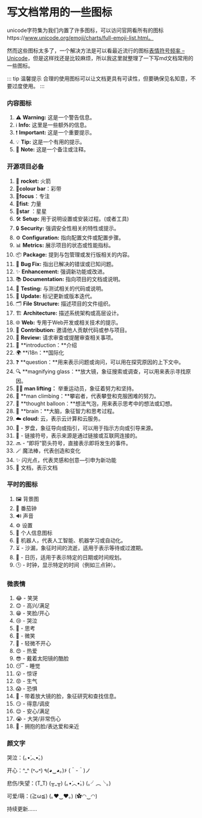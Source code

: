 # 写文档常用的一些图标

unicode字符集为我们内置了许多图标，可以访问官网看所有的图标https://www.unicode.org/emoji/charts/full-emoji-list.html。

然而这些图标太多了，一个解决方法是可以看最近流行的图标[表情符号频率 – Unicode](https://home.unicode.org/emoji/emoji-frequency/)，但是这样找还是比较麻烦，所以我这里就整理了一下写md文档常用的一些图标。

::: tip 温馨提示
合理的使用图标可以让文档更具有可读性，但要确保见名知意，不要过度使用。
:::


### 内容图标

1. ⚠️ **Warning:** 这是一个警告信息。
2. ℹ️ **Info:** 这里是一些额外的信息。
3. ❗ **Important:** 这是一个重要提示。
4. 💡 **Tip:** 这是一个有用的提示。
5. 📝 **Note:** 这是一个备注或注释。

### 开源项目必备

1. 🚀 **rocket:** 火箭
2. 🎉**colour bar**：彩带
3. 🎯**focus**：专注
4. 💪**fist**: 力量
5. 🌟**star** ：星星
6. 🛠️ **Setup:** 用于说明设置或安装过程。(或者工具)
7. 🔒 **Security:** 强调安全性相关的特性或提示。
8. ⚙️ **Configuration:** 指向配置文件或配置步骤。
9. 📊 **Metrics:** 展示项目的状态或性能指标。
10. 📦 **Package:** 提到与包管理或发行版相关的内容。
11. 🐛 **Bug Fix:** 指出已解决的错误或已知问题。
12. ✨ **Enhancement:** 强调新功能或改进。
13. 📚 **Documentation:** 指向项目的文档或说明。
14. 🧪 **Testing:** 与测试相关的代码或说明。
15. 🔄 **Update:** 标记更新或版本迭代。
16. 🗂️ **File Structure:** 描述项目的文件组织。
17. 🏗️ **Architecture:** 描述系统架构或高层设计。
18. 🌐 **Web:** 专用于Web开发或相关技术的提示。
19. 🤝 **Contribution:** 邀请他人贡献代码或参与项目。
20. 👀 **Review:** 请求审查或提醒审查相关事项。
21. 📘 **introduction：**介绍
22. 🌍 **i18n：**国际化
23. ❓ **question：**用来表示问题或询问，可以用在探究原因的上下文中。
24. 🔍 **magnifying glass：**放大镜，象征搜索或调查，可以用来表示寻找原因。
25. 🏋️‍♂️ **man lifting：** 举重运动员，象征着努力和坚持。
26. 🧗 **man climbing：**攀岩者，代表攀登和克服困难的努力。
27. 💭 **thought balloon：**想法气泡，用来表示思考中的想法或幻想。
28. 🧠 **brain：**大脑，象征智力和思考过程。
29. ☁️ **cloud:** 云，表示云计算和云服务。
30. 🧭 - 罗盘，象征导向或指引，可以用于指示方向或引导来源。
31. 🔗 - 链接符号，表示来源是通过链接或互联网连接的。
32. 🔜 - “即将”箭头符号，直接表示即将发生的事件。
33. 🪄 魔法棒，代表创造和变化
34. ✨ 闪光点，代表灵感和创意—引申为新功能
35. 📄 文档，表示文档

### 平时的图标

1. 🖼️ 背景图
2. 🍅 番茄钟
3. 🔊 声音
4. ⚙️ 设置
5. **👤** 个人信息图标
6. 🤖 机器人，代表人工智能、机器学习或自动化。
7. ⏳ - 沙漏，象征时间的流逝，适用于表示等待或过渡期。
8. 📅 - 日历，适用于表示特定的日期或时间规划。
9. 🕒 - 时钟，显示特定的时间（例如三点钟）。

### 微表情

1. 😂 - 笑哭
2. 😊 - 高兴/满足
3. 😁 - 笑脸/开心
4. 😢 - 哭泣
5. 🤔 - 思考
6. 🙂 - 微笑
7. 🙁 - 轻微不开心
8. 😍 - 热爱
9. 😎 - 戴着太阳镜的酷脸
10. 😴 - 睡觉
11. 😮 - 惊讶
12. 😡 - 生气
13. 😱 - 恐惧
14. 🧐 - 带着放大镜的脸，象征研究和查找信息。
15. 😏 - 得意/调皮
16. 😌 - 安心/满足
17. 😭 - 大哭/非常伤心
18. 🥰 - 拥抱的脸/表达爱和亲近

### 颜文字

哭泣：(｡•́︿•̀｡)

开心：^_^ (˃ᴗ˂) ٩(◕‿◕｡)۶ (＾-＾)ノ

悲伤/失望：(T_T) (╥_╥) (｡•́︿•̀｡) (｡╯︵╰｡)

可爱/萌：(≧ω≦) (｡♥‿♥｡) (✿◠‿◠)

持续更新......